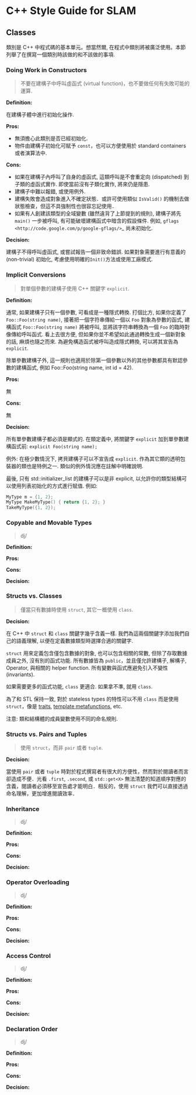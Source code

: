 # C++ Style Guide for SLAM

## Classes

類別是 C++ 中程式碼的基本單元。想當然爾, 在程式中類別將被廣泛使用。本節列舉了在撰寫一個類別時該做的和不該做的事項.

### Doing Work in Constructors

> 不要在建構子中呼叫虛函式 (virtual function)，也不要做任何有失敗可能的運算.

**Definition:**

在建構子體中進行初始化操作.

**Pros:**

- 無須擔心此類別是否已經初始化.
- 物件由建構子初始化可賦予 `const`，也可以方便使用於 standard containers 或者演算法中.

**Cons:**

- 如果在建構子內呼叫了自身的虛函式, 這類呼叫是不會重定向 (dispatched) 到子類的虛函式實作. 即使當前沒有子類化實作, 將來仍是隱患.
- 建構子中難以報錯, 或使用例外.
- 建構失敗會造成對象進入不確定狀態．或許可使用類似 `IsValid()` 的機制去做狀態檢查，但這不具強制性也很容忘記使用．
- 如果有人創建該類型的全域變數 (雖然違背了上節提到的規則), 建構子將先 ``main()`` 一步被呼叫, 有可能破壞建構函式中暗含的假設條件. 例如, `gflags <http://code.google.com/p/google-gflags/>`_ 尚未初始化.

**Decision:**

建構子不得呼叫虛函式, 或嘗試報告一個非致命錯誤. 如果對象需要進行有意義的 (non-trivial) 初始化, 考慮使用明確的`Init()`方法或使用工廠模式.

### Implicit Conversions

> 對單個參數的建構子使用 C++ 關鍵字 ``explicit``.

**Definition:**

通常, 如果建構子只有一個參數, 可看成是一種隱式轉換. 打個比方, 如果你定義了 ``Foo::Foo(string name)``, 接著把一個字符串傳給一個以 ``Foo`` 對象為參數的函式, 建構函式 ``Foo::Foo(string name)`` 將被呼叫, 並將該字符串轉換為一個 ``Foo`` 的臨時對像傳給呼叫函式. 看上去很方便, 但如果你並不希望如此通過轉換生成一個新對象的話, 麻煩也隨之而來. 為避免構造函式被呼叫造成隱式轉換, 可以將其宣告為 ``explicit``.

除單參數建構子外, 這一規則也適用於除第一個參數以外的其他參數都具有默認參數的建構函式, 例如 Foo::Foo(string name, int id = 42).

**Pros:**

無

**Cons:**

無

**Decision:**

所有單參數建構子都必須是顯式的. 在類定義中, 將關鍵字 ``explicit`` 加到單參數建構函式前: ``explicit Foo(string name);``

例外: 在極少數情況下, 拷貝建構子可以不宣告成 ``explicit``. 作為其它類的透明包裝器的類也是特例之一. 類似的例外情況應在註解中明確說明.

最後, 只有 std::initializer_list 的建構子可以是非 explicit, 以允許你的類型結構可以使用列表初始化的方式進行賦值. 例如:

```cpp
MyType m = {1, 2};
MyType MakeMyType() { return {1, 2}; }
TakeMyType({1, 2}); 
```

### Copyable and Movable Types

> dj/

**Definition:**

**Pros:**

**Cons:**

**Decision:**

### Structs vs. Classes

> 僅當只有數據時使用 `struct`, 其它一概使用 `class`.

**Decision:**

在 C++ 中 `struct` 和 `class` 關鍵字幾乎含義一樣. 我們為這兩個關鍵字添加我們自己的語義理解, 以便在定義數據類型時選擇合適的關鍵字.

`struct` 用來定義包含僅包含數據的對象, 也可以包含相關的常數, 但除了存取數據成員之外, 沒有別的函式功能. 所有數據皆為 `public`，並且僅允許建構子, 解構子, Operator, 與相關的 helper function. 所有變數與函式應避免引入不變性 (invariants).

如果需要更多的函式功能, `class` 更適合. 如果拿不準, 就用 `class`.

為了和 STL 保持一致, 對於 stateless types 的特性可以不用 `class` 而是使用 `struct`，像是 [traits](https://stephlin.github.io/post/cpp/cpp-traits/), [template metafunctions]((https://google.github.io/styleguide/cppguide.html#Template_metaprogramming)), etc.

注意: 類和結構體的成員變數使用不同的命名規則.

### Structs vs. Pairs and Tuples

> 使用 `struct`，而非 `pair` 或者 `tuple`.

**Decision:**

當使用 `pair` 或者 `tuple` 時對於程式撰寫者有很大的方便性，然而對於閱讀者而言卻造成不便．光看 `.first`, `.second`, 或 `std::get<X>` 無法清楚的知道順序對應的含義，閱讀者必須移至宣告處才能明白．相反的，使用 `struct` 我們可以直接透過命名理解，更加增進閱讀效率．

### Inheritance

> dj/

**Definition:**

**Pros:**

**Cons:**

**Decision:**

### Operator Overloading

> dj/

**Definition:**

**Pros:**

**Cons:**

**Decision:**

### Access Control

> dj/

**Definition:**

**Pros:**

**Cons:**

**Decision:**

### Declaration Order

> dj/

**Definition:**

**Pros:**

**Cons:**

**Decision:**